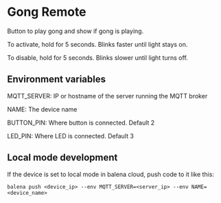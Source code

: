 # Gong Remote

Button to play gong and show if gong is playing.

To activate, hold for 5 seconds. Blinks faster until light stays on.

To disable, hold for 5 seconds. Blinks slower until light turns off.

## Environment variables

MQTT_SERVER: IP or hostname of the server running the MQTT broker

NAME: The device name

BUTTON_PIN: Where button is connected. Default 2

LED_PIN: Where LED is connected. Default 3

## Local mode development

If the device is set to local mode in balena cloud, push code to it like this:

    balena push <device_ip> --env MQTT_SERVER=<server_ip> --env NAME=<device_name>